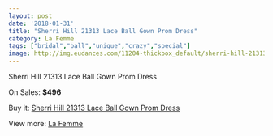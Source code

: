 ```yaml
---
layout: post
date: '2018-01-31'
title: "Sherri Hill 21313 Lace Ball Gown Prom Dress"
category: La Femme
tags: ["bridal","ball","unique","crazy","special"]
image: http://img.eudances.com/11204-thickbox_default/sherri-hill-21313-lace-ball-gown-prom-dress.jpg
---
```

Sherri Hill 21313 Lace Ball Gown Prom Dress

On Sales: **$496**
<a href="https://www.eudances.com/en/la-femme/3572-sherri-hill-21313-lace-ball-gown-prom-dress.html"><amp-img layout="responsive" width="600" height="600" src="//img.eudances.com/11204-thickbox_default/sherri-hill-21313-lace-ball-gown-prom-dress.jpg" alt="Sherri Hill 21313 Lace Ball Gown Prom Dress 0" /></a>
<a href="https://www.eudances.com/en/la-femme/3572-sherri-hill-21313-lace-ball-gown-prom-dress.html"><amp-img layout="responsive" width="600" height="600" src="//img.eudances.com/11206-thickbox_default/sherri-hill-21313-lace-ball-gown-prom-dress.jpg" alt="Sherri Hill 21313 Lace Ball Gown Prom Dress 1" /></a>
<a href="https://www.eudances.com/en/la-femme/3572-sherri-hill-21313-lace-ball-gown-prom-dress.html"><amp-img layout="responsive" width="600" height="600" src="//img.eudances.com/11205-thickbox_default/sherri-hill-21313-lace-ball-gown-prom-dress.jpg" alt="Sherri Hill 21313 Lace Ball Gown Prom Dress 2" /></a>

Buy it: [Sherri Hill 21313 Lace Ball Gown Prom Dress](https://www.eudances.com/en/la-femme/3572-sherri-hill-21313-lace-ball-gown-prom-dress.html "Sherri Hill 21313 Lace Ball Gown Prom Dress")

View more: [La Femme](https://www.eudances.com/en/72-La-Femme "La Femme")